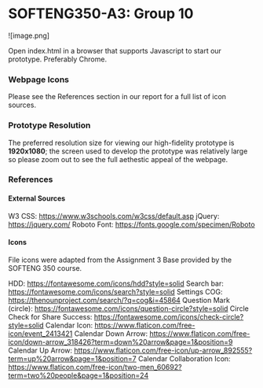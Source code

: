 # SOFTENG350-A3: Group 10
![image.png]


Open index.html in a browser that supports Javascript to start our prototype. Preferably Chrome.

### Webpage Icons
Please see the References section in our report for a full list of icon sources.

### Prototype Resolution
The preferred resolution size for viewing our high-fidelity prototype is **1920x1080**; the screen used
to develop the prototype was relatively large so please zoom out to see the full aethestic appeal of
the webpage.

### References

#### External Sources

W3 CSS: https://www.w3schools.com/w3css/default.asp
jQuery: https://jquery.com/
Roboto Font: https://fonts.google.com/specimen/Roboto

#### Icons

File icons were adapted from the Assignment 3 Base provided by the SOFTENG 350 course.

HDD: https://fontawesome.com/icons/hdd?style=solid
Search bar: https://fontawesome.com/icons/search?style=solid
Settings COG: https://thenounproject.com/search/?q=cog&i=45864
Question Mark (circle): https://fontawesome.com/icons/question-circle?style=solid
Circle Check for Share Success: https://fontawesome.com/icons/check-circle?style=solid
Calendar Icon: https://www.flaticon.com/free-icon/event_2413421
Calendar Down Arrow: https://www.flaticon.com/free-icon/down-arrow_318426?term=down%20arrow&page=1&position=9 
Calendar Up Arrow: https://www.flaticon.com/free-icon/up-arrow_892555?term=up%20arrow&page=1&position=7
Calendar Collaboration Icon: https://www.flaticon.com/free-icon/two-men_60692?term=two%20people&page=1&position=24
